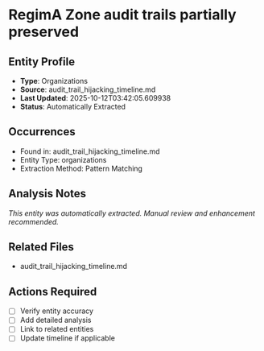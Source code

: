 # RegimA Zone audit trails partially preserved

## Entity Profile
- **Type**: Organizations
- **Source**: audit_trail_hijacking_timeline.md
- **Last Updated**: 2025-10-12T03:42:05.609938
- **Status**: Automatically Extracted

## Occurrences
- Found in: audit_trail_hijacking_timeline.md
- Entity Type: organizations
- Extraction Method: Pattern Matching

## Analysis Notes
*This entity was automatically extracted. Manual review and enhancement recommended.*

## Related Files
- audit_trail_hijacking_timeline.md

## Actions Required
- [ ] Verify entity accuracy
- [ ] Add detailed analysis
- [ ] Link to related entities
- [ ] Update timeline if applicable
